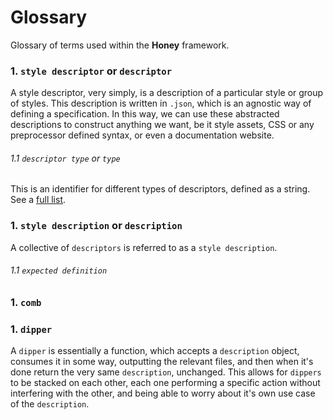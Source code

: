 # Glossary

Glossary of terms used within the **Honey** framework.

### 1. `style descriptor` or `descriptor`

A style descriptor, very simply, is a description of a particular style or group of styles. This description is written in `.json`, which is an agnostic way of defining a specification. In this way, we can use these abstracted descriptions to construct anything we want, be it style assets, CSS or any preprocessor defined syntax, or even a documentation website.

###### 1.1 `descriptor type` or `type`

This is an identifier for different types of descriptors, defined as a string. See a [full list](https://github.com/honeyframework/honey/wiki/Style-Description-Specification#list-of-descriptor-types).

### 1. `style description` or `description`

A collective of `descriptors` is referred to as a `style description`.

###### 1.1 `expected definition`

### 1. `comb`

### 1. `dipper`

A `dipper` is essentially a function, which accepts a `description` object, consumes it in some way, outputting the relevant files, and then when it's done return the very same `description`, unchanged. This allows for `dippers` to be stacked on each other, each one performing a specific action without interfering with the other, and being able to worry about it's own use case of the `description`.
